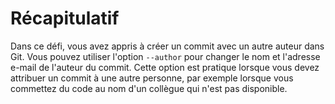 # Récapitulatif

Dans ce défi, vous avez appris à créer un commit avec un autre auteur dans Git. Vous pouvez utiliser l'option `--author` pour changer le nom et l'adresse e-mail de l'auteur du commit. Cette option est pratique lorsque vous devez attribuer un commit à une autre personne, par exemple lorsque vous commettez du code au nom d'un collègue qui n'est pas disponible.
